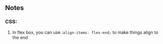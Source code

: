 ## Notes

### CSS:
1. In flex box, you can use :`align-items: flex-end;` to make things align to the end